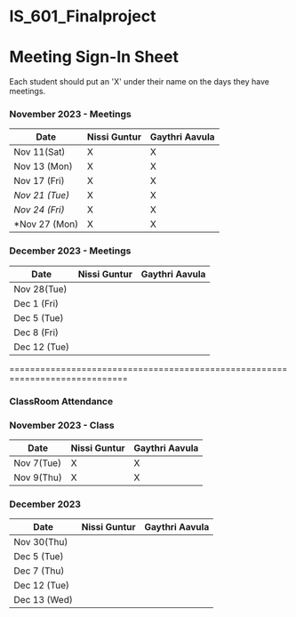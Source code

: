 # IS_601_Finalproject

# Meeting Sign-In Sheet

Each student should put an 'X' under their name on the days they have meetings.

### November 2023 - Meetings

| Date           | Nissi Guntur |Gaythri Aavula |
|-------------   |-----------   |-----------    |         
| Nov  11(Sat)   |      X       |     X          |           
| Nov 13 (Mon)   |      X       |     X          |           
| Nov 17 (Fri)   |      X       |     X          |           
| *Nov 21 (Tue)* |      X       |     X          |            
| *Nov 24 (Fri)* |      X       |     X         |  
| *Nov 27 (Mon) |       X       |     X          | 

### December 2023 - Meetings

| Date           | Nissi Guntur |Gaythri Aavula |
|-------------   |-----------   |-----------    |
| Nov 28(Tue)    |              |               |           
| Dec 1 (Fri)    |              |               |           
| Dec 5 (Tue)    |              |               |           
| Dec 8 (Fri)    |              |               |           
| Dec 12 (Tue)   |              |               |  

=============================================================================


### ClassRoom Attendance

### November 2023 - Class

| Date            | Nissi Guntur |Gaythri Aavula |
|-------------    |-----------   |-----------    |         
| Nov   7(Tue)    |      X       |     X         |           
| Nov   9(Thu)    |      X       |     X         |           


### December 2023 

| Date           | Nissi Guntur |Gaythri Aavula |
|-------------   |-----------   |-----------    |
| Nov 30(Thu)    |              |               |                   
| Dec 5 (Tue)    |              |               |           
| Dec 7 (Thu)    |              |               |           
| Dec 12 (Tue)   |              |               | 
| Dec 13 (Wed)   |              |               | 

           

